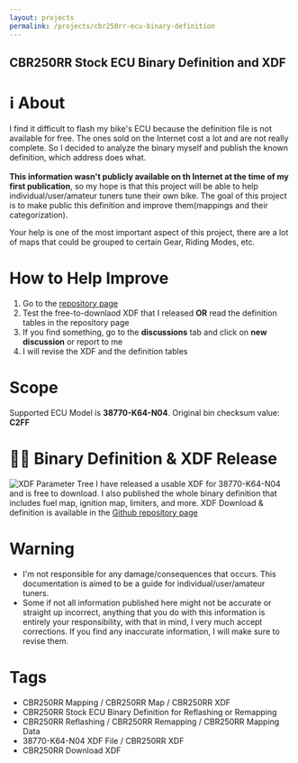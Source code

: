 ```yaml
---
layout: projects
permalink: /projects/cbr250rr-ecu-binary-definition
---
```


## CBR250RR Stock ECU Binary Definition and XDF

# ℹ️ About
I find it difficult to flash my bike's ECU because the definition file is not available for free. The ones sold on the Internet cost a lot and are not really complete. So I decided to analyze the binary myself and publish the known definition, which address does what.  
<br>**This information wasn't publicly available on th Internet at the time of my first publication**, so my hope is that this project will be able to help individual/user/amateur tuners tune their own bike.
The goal of this project is to make public this definition and improve them(mappings and their categorization).

Your help is one of the most important aspect of this project, there are a lot of maps that could be grouped to certain Gear, Riding Modes, etc.

# How to Help Improve
1. Go to the [repository page](https://github.com/kelvinvalencio/cbr250rr-ecu-binary-definition)
2. Test the free-to-downlaod XDF that I released **OR** read the definition tables in the repository page
3. If you find something, go to the **discussions** tab and click on **new discussion** or report to me
4. I will revise the XDF and the definition tables

# Scope
Supported ECU Model is **38770-K64-N04**. Original bin checksum value: **C2FF** 

# 📄📑 Binary Definition & XDF Release
![XDF Parameter Tree](https://i.imgur.com/eSzodMs.png)
I have released a usable XDF for 38770-K64-N04 and is free to download. I also published the whole binary definition that includes fuel map, ignition map, limiters, and more.
XDF Download & definition is available in the [Github repository page](https://github.com/kelvinvalencio/cbr250rr-ecu-binary-definition)

# Warning
- I'm not responsible for any damage/consequences that occurs. This documentation is aimed to be a guide for individual/user/amateur tuners.
- Some if not all information published here might not be accurate or straight up incorrect, anything that you do with this information is entirely your responsibility, with that in mind, I very much accept corrections. If you find any inaccurate information, I will make sure to revise them.

# Tags
- CBR250RR Mapping / CBR250RR Map / CBR250RR XDF
- CBR250RR Stock ECU Binary Definition for Reflashing or Remapping
- CBR250RR Reflashing / CBR250RR Remapping / CBR250RR Mapping Data
- 38770-K64-N04 XDF File / CBR250RR XDF
- CBR250RR Download XDF